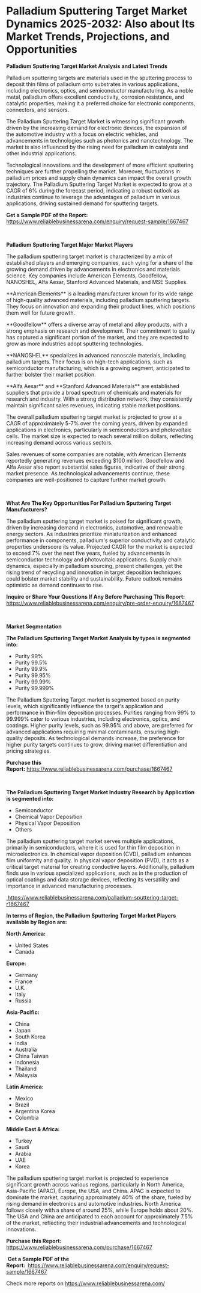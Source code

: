 <p><h1>Palladium Sputtering Target Market Dynamics 2025-2032: Also about Its Market Trends, Projections, and Opportunities</h1></p><p><strong>Palladium Sputtering Target Market Analysis and Latest Trends</strong></p>
<p><p>Palladium sputtering targets are materials used in the sputtering process to deposit thin films of palladium onto substrates in various applications, including electronics, optics, and semiconductor manufacturing. As a noble metal, palladium offers excellent conductivity, corrosion resistance, and catalytic properties, making it a preferred choice for electronic components, connectors, and sensors. </p><p>The Palladium Sputtering Target Market is witnessing significant growth driven by the increasing demand for electronic devices, the expansion of the automotive industry with a focus on electric vehicles, and advancements in technologies such as photonics and nanotechnology. The market is also influenced by the rising need for palladium in catalysts and other industrial applications. </p><p>Technological innovations and the development of more efficient sputtering techniques are further propelling the market. Moreover, fluctuations in palladium prices and supply chain dynamics can impact the overall growth trajectory. The Palladium Sputtering Target Market is expected to grow at a CAGR of 6% during the forecast period, indicating a robust outlook as industries continue to leverage the advantages of palladium in various applications, driving sustained demand for sputtering targets.</p></p>
<p><strong>Get a Sample PDF of the Report:&nbsp;</strong> <a href="https://www.reliablebusinessarena.com/enquiry/request-sample/1667467?utm_campaign=2187&utm_medium=2&utm_source=Github&utm_content=ia&utm_term=07032025&utm_id=palladium-sputtering-target">https://www.reliablebusinessarena.com/enquiry/request-sample/1667467</a></p>
<p>&nbsp;</p>
<p><strong>Palladium Sputtering Target Major Market Players</strong></p>
<p><p>The palladium sputtering target market is characterized by a mix of established players and emerging companies, each vying for a share of the growing demand driven by advancements in electronics and materials science. Key companies include American Elements, Goodfellow, NANOSHEL, Alfa Aesar, Stanford Advanced Materials, and MSE Supplies.</p><p>**American Elements** is a leading manufacturer known for its wide range of high-quality advanced materials, including palladium sputtering targets. They focus on innovation and expanding their product lines, which positions them well for future growth.</p><p>**Goodfellow** offers a diverse array of metal and alloy products, with a strong emphasis on research and development. Their commitment to quality has captured a significant portion of the market, and they are expected to grow as more industries adopt sputtering technologies.</p><p>**NANOSHEL** specializes in advanced nanoscale materials, including palladium targets. Their focus is on high-tech applications, such as semiconductor manufacturing, which is a growing segment, anticipated to further bolster their market position.</p><p>**Alfa Aesar** and **Stanford Advanced Materials** are established suppliers that provide a broad spectrum of chemicals and materials for research and industry. With a strong distribution network, they consistently maintain significant sales revenues, indicating stable market positions.</p><p>The overall palladium sputtering target market is projected to grow at a CAGR of approximately 5-7% over the coming years, driven by expanded applications in electronics, particularly in semiconductors and photovoltaic cells. The market size is expected to reach several million dollars, reflecting increasing demand across various sectors.</p><p>Sales revenues of some companies are notable, with American Elements reportedly generating revenues exceeding $100 million. Goodfellow and Alfa Aesar also report substantial sales figures, indicative of their strong market presence. As technological advancements continue, these companies are well-positioned to capture further market growth.</p></p>
<p>&nbsp;</p>
<p><strong>What Are The Key Opportunities For Palladium Sputtering Target Manufacturers?</strong></p>
<p><p>The palladium sputtering target market is poised for significant growth, driven by increasing demand in electronics, automotive, and renewable energy sectors. As industries prioritize miniaturization and enhanced performance in components, palladium's superior conductivity and catalytic properties underscore its value. Projected CAGR for the market is expected to exceed 7% over the next five years, fueled by advancements in semiconductor technology and photovoltaic applications. Supply chain dynamics, especially in palladium sourcing, present challenges, yet the rising trend of recycling and innovation in target deposition techniques could bolster market stability and sustainability. Future outlook remains optimistic as demand continues to rise.</p></p>
<p><strong>Inquire or Share Your Questions If Any Before Purchasing This Report:</strong> <a href="https://www.reliablebusinessarena.com/enquiry/pre-order-enquiry/1667467?utm_campaign=2187&utm_medium=2&utm_source=Github&utm_content=ia&utm_term=07032025&utm_id=palladium-sputtering-target">https://www.reliablebusinessarena.com/enquiry/pre-order-enquiry/1667467</a></p>
<p>&nbsp;</p>
<p><strong>Market Segmentation</strong></p>
<p><strong>The Palladium Sputtering Target Market Analysis by types is segmented into:</strong></p>
<p><ul><li>Purity 99%</li><li>Purity 99.5%</li><li>Purity 99.9%</li><li>Purity 99.95%</li><li>Purity 99.99%</li><li>Purity 99.999%</li></ul></p>
<p><p>The Palladium Sputtering Target market is segmented based on purity levels, which significantly influence the target's application and performance in thin-film deposition processes. Purities ranging from 99% to 99.999% cater to various industries, including electronics, optics, and coatings. Higher purity levels, such as 99.95% and above, are preferred for advanced applications requiring minimal contaminants, ensuring high-quality deposits. As technological demands increase, the preference for higher purity targets continues to grow, driving market differentiation and pricing strategies.</p></p>
<p><strong>Purchase this Report:&nbsp;</strong><a href="https://www.reliablebusinessarena.com/purchase/1667467?utm_campaign=2187&utm_medium=2&utm_source=Github&utm_content=ia&utm_term=07032025&utm_id=palladium-sputtering-target">https://www.reliablebusinessarena.com/purchase/1667467</a></p>
<p>&nbsp;</p>
<p><strong>The Palladium Sputtering Target Market Industry Research by Application is segmented into:</strong></p>
<p><ul><li>Semiconductor</li><li>Chemical Vapor Deposition</li><li>Physical Vapor Deposition</li><li>Others</li></ul></p>
<p><p>The palladium sputtering target market serves multiple applications, primarily in semiconductors, where it is used for thin film deposition in microelectronics. In chemical vapor deposition (CVD), palladium enhances film uniformity and quality. In physical vapor deposition (PVD), it acts as a critical target material for creating conductive layers. Additionally, palladium finds use in various specialized applications, such as in the production of optical coatings and data storage devices, reflecting its versatility and importance in advanced manufacturing processes.</p></p>
<p><a href="https://www.reliablebusinessarena.com/palladium-sputtering-target-r1667467?utm_campaign=2187&utm_medium=2&utm_source=Github&utm_content=ia&utm_term=07032025&utm_id=palladium-sputtering-target">&nbsp;https://www.reliablebusinessarena.com/palladium-sputtering-target-r1667467</a></p>
<p><strong>In terms of Region, the Palladium Sputtering Target Market Players available by Region are:</strong></p>
<p>
    <p> <strong> North America: </strong>
        <ul>
            <li>United States</li>
            <li>Canada</li>
        </ul>
        </p> 
    <p> <strong> Europe: </strong>
        <ul>
            <li>Germany</li>
            <li>France</li>
            <li>U.K.</li>
            <li>Italy</li>
            <li>Russia</li>
        </ul>
        </p> 
    <p> <strong> Asia-Pacific: </strong>
        <ul>
            <li>China</li>
            <li>Japan</li>
            <li>South Korea</li>
            <li>India</li>
            <li>Australia</li>
            <li>China Taiwan</li>
            <li>Indonesia</li>
            <li>Thailand</li>
            <li>Malaysia</li>
        </ul>
        </p> 
    <p> <strong> Latin America: </strong>
        <ul>
            <li>Mexico</li>
            <li>Brazil</li>
            <li>Argentina Korea</li>
            <li>Colombia</li>
        </ul>
        </p> 
    <p> <strong> Middle East & Africa: </strong>
        <ul>
            <li>Turkey</li>
            <li>Saudi</li>
            <li>Arabia</li>
            <li>UAE</li>
            <li>Korea</li>
        </ul>
    </p>
    </p>
<p><p>The palladium sputtering target market is projected to experience significant growth across various regions, particularly in North America, Asia-Pacific (APAC), Europe, the USA, and China. APAC is expected to dominate the market, capturing approximately 40% of the share, fueled by rising demand in electronics and automotive industries. North America follows closely with a share of around 25%, while Europe holds about 20%. The USA and China are anticipated to each account for approximately 7.5% of the market, reflecting their industrial advancements and technological innovations.</p></p>
<p><strong>Purchase this Report: </strong><a href="https://www.reliablebusinessarena.com/purchase/1667467?utm_campaign=2187&utm_medium=2&utm_source=Github&utm_content=ia&utm_term=07032025&utm_id=palladium-sputtering-target">https://www.reliablebusinessarena.com/purchase/1667467</a></p>
<p>&nbsp;<strong>Get a Sample PDF of the Report:&nbsp;&nbsp;</strong><a href="https://www.reliablebusinessarena.com/enquiry/request-sample/1667467?utm_campaign=2187&utm_medium=2&utm_source=Github&utm_content=ia&utm_term=07032025&utm_id=palladium-sputtering-target">https://www.reliablebusinessarena.com/enquiry/request-sample/1667467</a></p>
<p><strong></strong></p>
<p>Check more reports on <a href="https://www.reliablebusinessarena.com/?utm_campaign=2187&utm_medium=2&utm_source=Github&utm_content=ia&utm_term=07032025&utm_id=palladium-sputtering-target">https://www.reliablebusinessarena.com/</a></p>